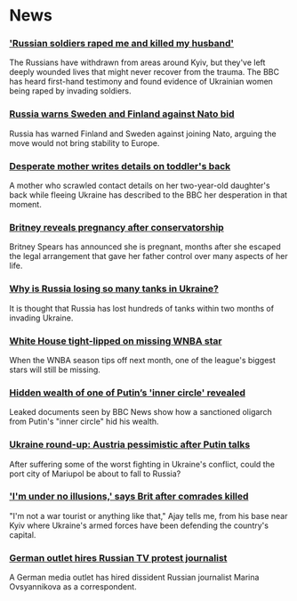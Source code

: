 # News
### ['Russian soldiers raped me and killed my husband'](https://www.bbc.com/news/world-europe-61071243)
The Russians have withdrawn from areas around Kyiv, but they've left deeply wounded lives that might never recover from the trauma. The BBC has heard first-hand testimony and found evidence of Ukrainian women being raped by invading soldiers.
### [Russia warns Sweden and Finland against Nato bid](https://www.bbc.com/news/world-europe-61066503)
Russia has warned Finland and Sweden against joining Nato, arguing the move would not bring stability to Europe. 
### [Desperate mother writes details on toddler's back](https://www.bbc.com/news/world-europe-61071172)
A mother who scrawled contact details on her two-year-old daughter's back while fleeing Ukraine has described to the BBC her desperation in that moment.
### [Britney reveals pregnancy after conservatorship](https://www.bbc.com/news/entertainment-arts-61075379)
Britney Spears has announced she is pregnant, months after she escaped the legal arrangement that gave her father control over many aspects of her life.
### [Why is Russia losing so many tanks in Ukraine?](https://www.bbc.com/news/world-61021388)
It is thought that Russia has lost hundreds of tanks within two months of invading Ukraine.
### [White House tight-lipped on missing WNBA star](https://www.bbc.com/news/world-us-canada-61075220)
When the WNBA season tips off next month, one of the league's biggest stars will still be missing.
### [Hidden wealth of one of Putin’s 'inner circle' revealed](https://www.bbc.com/news/world-europe-61028866)
Leaked documents seen by BBC News show how a sanctioned oligarch from Putin's "inner circle" hid his wealth.
### [Ukraine round-up: Austria pessimistic after Putin talks](https://www.bbc.com/news/world-europe-61071164)
After suffering some of the worst fighting in Ukraine's conflict, could the port city of Mariupol be about to fall to Russia?
### ['I'm under no illusions,' says Brit after comrades killed](https://www.bbc.com/news/world-europe-61058139)
"I'm not a war tourist or anything like that," Ajay tells me, from his base near Kyiv where Ukraine's armed forces have been defending the country's capital.
### [German outlet hires Russian TV protest journalist](https://www.bbc.com/news/world-asia-61071163)
A German media outlet has hired dissident Russian journalist Marina Ovsyannikova as a correspondent.
